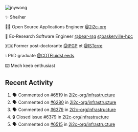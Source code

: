 ![jnywong](https://readme-typing-svg.demolab.com/?font=Intel+One+Mono&size=36&duration=3000&pause=1000&color=6bc46d&vCenter=true&width=170&lines=jnywong)

✨ She/her

👩‍💻 Open Source Applications Engineer [@2i2c-org](https://2i2c.org/)

🐻 Ex-Research Software Engineer [@bear-rsg](https://github.com/bear-rsg) [@baskerville-hpc](https://github.com/baskerville-hpc) 

🇫🇷 Former post-doctorante [@IPGP](https://github.com/IPGP) et [@ISTerre](https://www.isterre.fr/) 

💧 PhD graduate [@CDTFluidsLeeds](https://fluid-dynamics.leeds.ac.uk/) 

⌨️ Mech keeb enthusiast 

## Recent Activity 

<!--START_SECTION:activity-->
1. 🗣 Commented on [#6519](https://github.com/2i2c-org/infrastructure/issues/6519#issuecomment-3175741806) in [2i2c-org/infrastructure](https://github.com/2i2c-org/infrastructure)
2. 🗣 Commented on [#6280](https://github.com/2i2c-org/infrastructure/issues/6280#issuecomment-3175731184) in [2i2c-org/infrastructure](https://github.com/2i2c-org/infrastructure)
3. 🗣 Commented on [#6379](https://github.com/2i2c-org/infrastructure/issues/6379#issuecomment-3175713076) in [2i2c-org/infrastructure](https://github.com/2i2c-org/infrastructure)
4. 🔒 Closed issue [#6379](https://github.com/2i2c-org/infrastructure/issues/6379) in [2i2c-org/infrastructure](https://github.com/2i2c-org/infrastructure)
5. 🗣 Commented on [#6515](https://github.com/2i2c-org/infrastructure/pull/6515#issuecomment-3174793070) in [2i2c-org/infrastructure](https://github.com/2i2c-org/infrastructure)
<!--END_SECTION:activity-->
